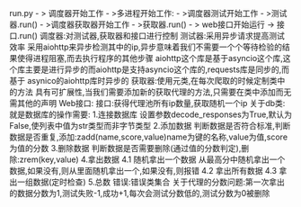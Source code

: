 run.py - > 调度器开始工作 - >多进程开始工作: - >调度器测试开始工作 - >测试器.run()
                                             - >调度器获取器开始工作 - >获取器.run()
                                             - > web接口开始运行 -> 接口.run()
调度器:对测试器,获取器和接口进行控制
测试器:采用异步请求提高测试效率
    采用aiohttp来异步检测其中的ip,异步意味着我们不需要一个个等待检验的结果使得进程阻塞,而去执行程序的其他步骤
    aiohttp这个库是基于asyncio这个库,这个库主要是进行异步的而aiohttp是支持asyncio这个库的,requests库是同步的,而基于
    asynico的aiohttp库时异步的
获取器:使用元类,在每次爬取的时候定制类中的方法
    具有可扩展性,当我们需要添加新的获取代理的方法,只需要在类中添加而无需其他的声明
Web接口:
    接口:获得代理池所有ip数量,获取随机一个ip
关于db类:就是数据库的操作需要:
    1.连接数据库
    设置参数decode_responses为True,默认为False,使列表中值为str类型而非字节类型
    2.添加数据
    判断数据是否符合标准,判断数据是否重复,添加:zadd(name,score,value)name为键的名称,value为值,score为值的分数
    3.删除数据
    判断数据是否需要删除(通过值的分数判定),删除:zrem(key,value)
    4.拿出数据
        4.1 随机拿出一个数据
        从最高分中随机拿出一个数据,如果没有,则从里面随机拿出一个,如果没有,则报错
        4.2 拿出所有数据
        4.3 拿出一组数据(定时检查)
    5.总数
错误:错误类集合
关于代理的分数问题:第一次拿出的数据分数为1,测试失败-1,成功+1,每次会测试分数低的,测试分数为0被删除
